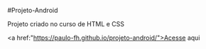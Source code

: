 #Projeto-Android

Projeto criado no curso de HTML e CSS

<a href:"https://paulo-fh.github.io/projeto-android/">Acesse aqui</a>
